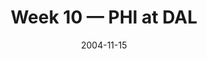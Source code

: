 ---
layout: game
title: Week 10 — PHI at DAL
season: 2004
game_id: 2004_10_PHI_DAL
week: 10
date: 2004-11-15
home_team: DAL
away_team: PHI
final_home: 21
final_away: 49
pbp_url: /assets/data/pbp/2004/2004_10_PHI_DAL.csv.gz
---